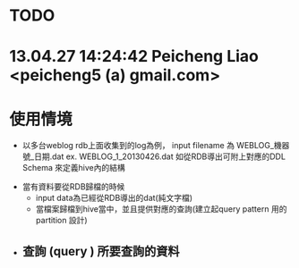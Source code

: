


TODO
=====

13.04.27 14:24:42 Peicheng Liao <peicheng5 (a) gmail.com> 
=========================

使用情境
====
* 以多台weblog rdb上面收集到的log為例，
input filename 為 WEBLOG_機器號_日期.dat  ex. WEBLOG_1_20130426.dat
如從RDB導出可附上對應的DDL Schema 來定義hive內的結構

- 當有資料要從RDB歸檔的時候
    - input data為已經從RDB導出的dat(純文字檔)
    - 當檔案歸檔到hive當中，並且提供對應的查詢(建立起query pattern 用的partition 設計)
- 查詢 (query ) 所要查詢的資料
    - 
    

